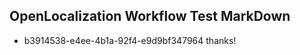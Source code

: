 ## OpenLocalization Workflow Test MarkDown
* b3914538-e4ee-4b1a-92f4-e9d9bf347964 thanks!

<!--HONumber=Jul16_HO3-->


